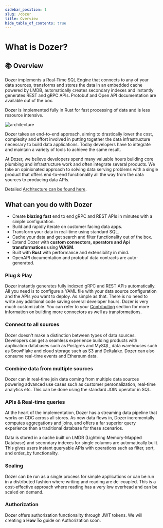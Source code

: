 ```yaml
---
sidebar_position: 1
slug: /dozer
title: Overview
hide_table_of_contents: true
---
```


# What is Dozer?

## 📚 Overview
Dozer implements a Real-Time SQL Engine that connects to any of your data sources, transforms and stores the data in an embedded cache powered by LMDB, automatically creates secondary indexes and instantly generates REST and gRPC APIs. Protobuf and Open API documentation are available out of the box. 

Dozer is implemented fully in Rust for fast processing of data and is less resource intensive. 

![architecture](@site/static/img/dozer-benefits.svg)

Dozer takes an end-to-end approach, aiming to drastically lower the cost, complexity and effort involved in putting together the data infrastructure necessary to build data applications. Today developers have to integrate and maintain a variety of tools to achieve the same result. 


At Dozer, we believe developers spend many valuable hours building core plumbing and infrastructure work and often integrate several products. We take an opinionated approach to solving data serving problems with a single product that offers end-to-end functionality all the way from the data sources to producing data APIs. 

Detailed [Architecture can be found here](/docs/dozer/architecture). 




## What can you do with Dozer

- Create **blazing fast** end to end gRPC and REST APIs in minutes with a simple configuration.
- Build and rapidly iterate on customer facing data apps.
- Transform your data in real-time using standard SQL. 
- Cache your data and get search and filter functionality out of the box.
- Extend Dozer with **custom connectors, operators and Api transformations** using **WASM**.
- Built with **Rust** with performance and extensibility in mind.
- OpenAPI documentation and protobuf data contracts are auto-generated.

### Plug & Play
Dozer instantly generates fully indexed gRPC and REST APIs automatically. All you need is to configure a YAML file with your data source configuration and the APIs you want to deploy. As simple as that. There is no need to write any additional code saving several developer hours. Dozer is very much customizable. You can refer to your [Contributing](/docs/contributing/overview) section for more information on building more connectors as well as transformations. 


### Connect to all sources
Dozer doesn't make a distinction between types of data sources. Developers can get a seamless experience building products with application databases such as Postgres and MySQL, data warehouses such as SnowFlake and cloud storage such as S3 and Deltalake. Dozer can also consume real-time events and Ethereum data. 

### Combine data from multiple sources
Dozer can in real-time join data coming from multiple data sources powering advanced use cases such as customer personalization, real-time analytics etc. This can be done using the standard JOIN operator in SQL.

### APIs & Real-time queries
At the heart of the implementation, Dozer has a streaming data pipeline that works on CDC across all stores. As new data flows in, Dozer incrementally computes aggregations and joins, and offers a far superior query experience than a traditional database for these scenarios. 

Data is stored in a cache built on LMDB (Lightning Memory-Mapped Database) and secondary indexes for single columns are automatically built. This gives users instant queryable APIs with operations such as filter, sort, and order_by functionality. 

### Scaling
Dozer can be run as a single process for simple applications or can be run in a distributed fashion where writing and reading are de-coupled. This is a cost-effective approach where reading has a very low overhead and can be scaled on demand.


### Authorization
Dozer offers authorization functionality through JWT tokens. We will creating a **How To** guide on Authorization soon. 
